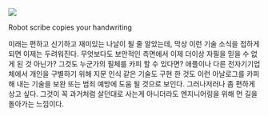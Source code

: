
![](http://youtu.be/TUnbnj0Sbww)

Robot scribe copies your handwriting

미래는 편하고 신기하고 재미있는 나날이 될 줄 알았는데, 막상 이런 기술 소식을 접하게 되면 이제는 두려워진다.
무엇보다도 보안적인 측면에서 이제 더이상 자필을 믿을 수 없게 된 것 아닌가? 그것도 누군가의 필체를 카피 할 수 있다면? 애플이나 다른 전자기기업체에서 개인을 구별하기 위해 지문 인식 같은 기술도 구현 한 것도 이런 아날로그를 카피 해 내는 기술을 보완 또는 범죄 예방에 도움 될 것으로 보인다. 그러나저러나 좀 편하게 상고 싶다. 그것이 꼭 과거처럼 살던대로 사는게 아니더라도 엔지니어링을 위해 먼 길을 돌아가는 느낌이다.

&nbsp;